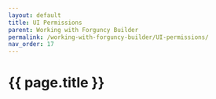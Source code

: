 ```yaml
---
layout: default
title: UI Permissions
parent: Working with Forguncy Builder
permalink: /working-with-forguncy-builder/UI-permissions/
nav_order: 17
---
```


# {{ page.title }}